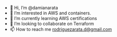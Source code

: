 - 👋 Hi, I’m @damianarata
- 👀 I’m interested in AWS and containers.
- 🌱 I’m currently learning AWS certifications
- 💞️ I’m looking to collaborate on Terraform
- 📫 How to reach me rodriguezarata.d@gmail.com

<!---
damianarata/damianarata is a ✨ special ✨ repository because its `README.md` (this file) appears on your GitHub profile.
You can click the Preview link to take a look at your changes.
--->
